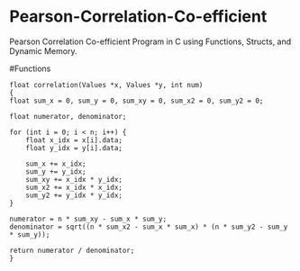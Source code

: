 # Pearson-Correlation-Co-efficient
Pearson Correlation Co-efficient Program in C using Functions, Structs, and Dynamic Memory.

#Functions

    float correlation(Values *x, Values *y, int num)
    {
    float sum_x = 0, sum_y = 0, sum_xy = 0, sum_x2 = 0, sum_y2 = 0;
    
    float numerator, denominator;

    for (int i = 0; i < n; i++) {
        float x_idx = x[i].data;
        float y_idx = y[i].data;

        sum_x += x_idx;
        sum_y += y_idx;
        sum_xy += x_idx * y_idx;
        sum_x2 += x_idx * x_idx;
        sum_y2 += y_idx * y_idx;
    }

    numerator = n * sum_xy - sum_x * sum_y;
    denominator = sqrt((n * sum_x2 - sum_x * sum_x) * (n * sum_y2 - sum_y * sum_y));

    return numerator / denominator;
    }
